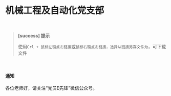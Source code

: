 # 机械工程及自动化党支部
<br/> 


> **[success] 提示**
> 
> 使用`Crl + 鼠标左键点击链接`或`鼠标右键点击链接，选择从链接另存文件为`，可下载文件


<br/>

#### 通知


各位老师好，请关注“党员E先锋”微信公众号。
  



<br/>



<br/>


  &emsp; 